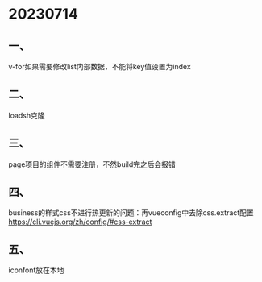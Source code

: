 # 20230714

## 一、
v-for如果需要修改list内部数据，不能将key值设置为index
## 二、
loadsh克隆
## 三、
page项目的组件不需要注册，不然build完之后会报错
## 四、
business的样式css不进行热更新的问题：再vueconfig中去除css.extract配置 https://cli.vuejs.org/zh/config/#css-extract
## 五、
iconfont放在本地
